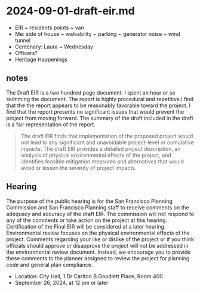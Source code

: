 # 2024-09-01-draft-eir.md

* EIR ~ residents points ~ van
* Me: side of house ~ walkability ~ parking ~ generator noise ~ wind tunnel
* Centenary: Laura ~ Wednesday
* Officers?
* Heritage Happenings

## notes

The Draft EIR is a two hundred page document. I spent an hour or so skimming the document. The report is highly procedural and repetitive.I find that the the report appears to be reasonably favorable toward the project. I find that the report presents no significant issues that would prevent the project from moving forward. The summary of the draft included in the draft is a fair representation of the report.

>The draft EIR finds that implementation of the proposed project would not lead to any significant and unavoidable project-level or cumulative impacts. The draft EIR provides a detailed project description, an analysis of physical environmental effects of the project, and identifies feasible mitigation measures and alternatives that would avoid or lessen the severity of project impacts.

## Hearing

The purpose of the public hearing is for the San Francisco Planning Commission and San Francisco Planning staff to receive comments on the adequacy and accuracy of the draft EIR. The commission will not respond
to any of the comments or take action on the project at this hearing. Certification of the Final EIR will be considered at a later hearing. Environmental review focuses on the physical environmental effects of the project. Comments regarding your like or dislike of the project or if you think officials should approve or disapprove the project will not be addressed in the environmental review document. Instead, we encourage you to provide these comments to the planner assigned to review the project for planning code and general plan compliance.

* Location: City Hall, 1 Dr Carlton B Goodlett Place, Room 400
* September 26, 2024, at 12 pm or later
